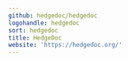 ```yaml
---
github: hedgedoc/hedgedoc
logohandle: hedgedoc
sort: hedgedoc
title: HedgeDoc
website: 'https://hedgedoc.org/'
---
```

